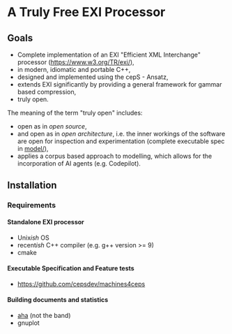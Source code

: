 # A Truly Free EXI Processor
## Goals
- Complete implementation of an EXI "Efficient XML Interchange" processor (https://www.w3.org/TR/exi/), 
- in modern, idiomatic and portable C++,
- designed and implemented using the cepS - Ansatz,
- extends EXI significantly by providing a general framework for gammar based compression,
- truly open.

The meaning of the term "truly open" includes:

- open as in *open source*,
- and open as in *open architecture*, i.e. the inner workings of the software are open for inspection and experimentation (complete executable spec in [model/](model/README.md)),
- applies a corpus based approach to modelling, which allows for the incorporation of AI agents (e.g. Codepilot).

## Installation
### Requirements
#### Standalone EXI processor
- Unix*ish* OS
- recent*ish* C++ compiler (e.g. g++ version >= 9)
- cmake

#### Executable Specification and Feature tests
- https://github.com/cepsdev/machines4ceps

#### Building documents and statistics
- [aha](https://github.com/theZiz/aha) (not the band)
- gnuplot

